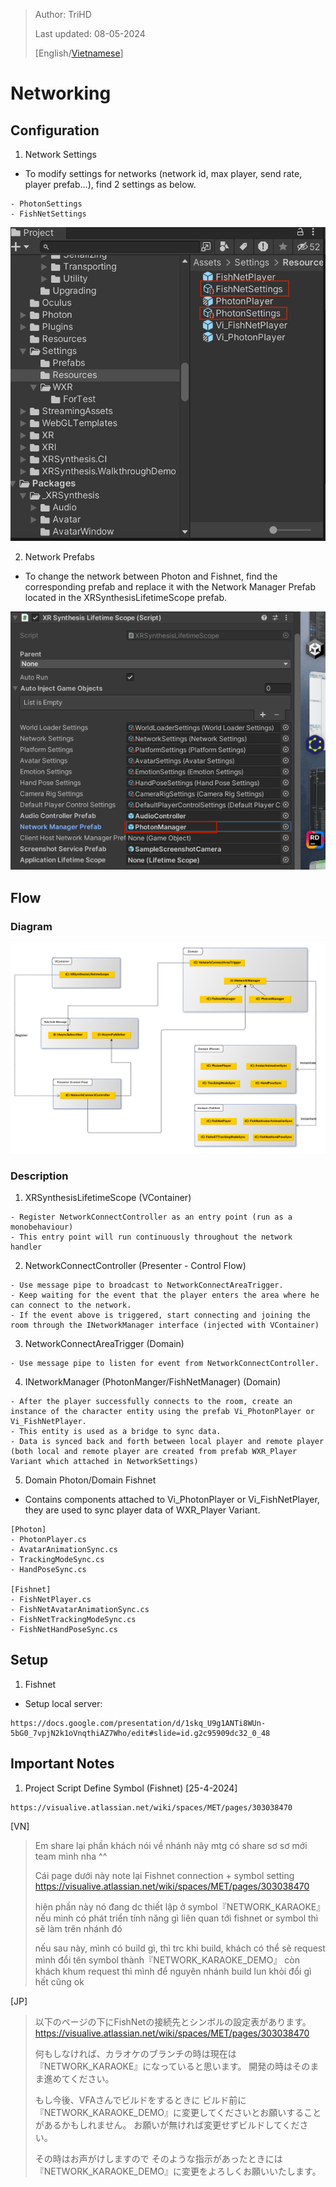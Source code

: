 > Author: TriHD
> 
> Last updated: 08-05-2024
> 
> [English/[Vietnamese](../Networking.md)]

# Networking

## Configuration
1. Network Settings
- To modify settings for networks (network id, max player, send rate, player prefab...), find 2 settings as below.
````
- PhotonSettings 
- FishNetSettings
````

![0-NetworkSettings](../../Images/Networking/0-NetworkSettings.png)

2. Network Prefabs
- To change the network between Photon and Fishnet, find the corresponding prefab and replace it with the Network Manager Prefab located in the XRSynthesisLifetimeScope prefab.

![0-ChangeNetworkPrefab](../../Images/Networking/0-ChangeNetworkPrefab.png)

## Flow
### Diagram
![1-NetworkDiagram](../../Images/Networking/1-NetworkDiagram.png)

### Description
1. XRSynthesisLifetimeScope (VContainer)
````
- Register NetworkConnectController as an entry point (run as a monobehaviour)
- This entry point will run continuously throughout the network handler
````

2. NetworkConnectController (Presenter - Control Flow)
````
- Use message pipe to broadcast to NetworkConnectAreaTrigger.
- Keep waiting for the event that the player enters the area where he can connect to the network.
- If the event above is triggered, start connecting and joining the room through the INetworkManager interface (injected with VContainer)
```` 

3. NetworkConnectAreaTrigger (Domain)
````
- Use message pipe to listen for event from NetworkConnectController.
````

4. INetworkManager (PhotonManger/FishNetManager) (Domain)
````
- After the player successfully connects to the room, create an instance of the character entity using the prefab Vi_PhotonPlayer or Vi_FishNetPlayer.
- This entity is used as a bridge to sync data.
- Data is synced back and forth between local player and remote player (both local and remote player are created from prefab WXR_Player Variant which attached in NetworkSettings)
````

5. Domain Photon/Domain Fishnet
-  Contains components attached to Vi_PhotonPlayer or Vi_FishNetPlayer, they are used to sync player data of WXR_Player Variant.
````
[Photon]
- PhotonPlayer.cs
- AvatarAnimationSync.cs
- TrackingModeSync.cs
- HandPoseSync.cs

[Fishnet]
- FishNetPlayer.cs
- FishNetAvatarAnimationSync.cs
- FishNetTrackingModeSync.cs
- FishNetHandPoseSync.cs
````

## Setup

1. Fishnet
- Setup local server:
````
https://docs.google.com/presentation/d/1skq_U9g1ANTi8WUn-5bG0_7vpjN2k1oVnqthiAZ7Who/edit#slide=id.g2c95909dc32_0_48
````

## Important Notes

1. Project Script Define Symbol (Fishnet) [25-4-2024]
````
https://visualive.atlassian.net/wiki/spaces/MET/pages/303038470
````

[VN]
> <FYI>
> Em share lại phần khách nói về nhánh nãy mtg có share sơ sơ mới team mình nha ^^
>
> Cái page dưới này note lại Fishnet connection + symbol setting
> https://visualive.atlassian.net/wiki/spaces/MET/pages/303038470
>
> hiện phần này nó đang dc thiết lập ở symbol『NETWORK_KARAOKE』
> nếu mình có phát triển tính năng gì liên quan tới fishnet or symbol thì sẽ làm trên nhánh đó
>
> nếu sau này, mình có build gì, thì trc khi build, khách có thể sẽ request mình đổi tên symbol thành『NETWORK_KARAOKE_DEMO』
> còn khách khum request thì mình để nguyên nhánh build lun khỏi đổi gì hết cũng ok

[JP]
> 以下のページの下にFishNetの接続先とシンボルの設定表があります。
> https://visualive.atlassian.net/wiki/spaces/MET/pages/303038470
>
> 何もしなければ、カラオケのブランチの時は現在は『NETWORK_KARAOKE』になっていると思います。
> 開発の時はそのまま進めてください。
>
> もし今後、VFAさんでビルドをするときに
> ビルド前に『NETWORK_KARAOKE_DEMO』に変更してくださいとお願いすることがあるかもしれません。
> お願いが無ければ変更せずビルドしてください。
>
> その時はお声がけしますので
> そのような指示があったときには『NETWORK_KARAOKE_DEMO』に変更をよろしくお願いいたします。



